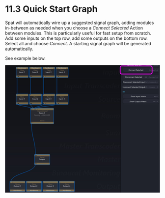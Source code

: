 # 11.3 Quick Start Graph

Spat will automatically wire up a suggested signal graph, adding modules in-between as needed when you choose a _Connect Selected_ Action between modules.
This is particularly useful for fast setup from scratch. Add some inputs on the top
row, add some outputs on the bottom row. Select all and choose _Connect_. A starting signal graph will be generated automatically.

See example below.

![](../include/SpatRevolution_UserGuide_-205.jpg)

